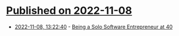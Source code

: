# [Published on 2022-11-08](index.md)

* [2022-11-08, 13:22:40](https://news.ycombinator.com/item?id=33518657) - [Being a Solo Software Entrepreneur at 40](https://medium.com/@alex.suzuki/being-a-solo-software-entrepreneur-at-40-f2b397e6ba7f)
